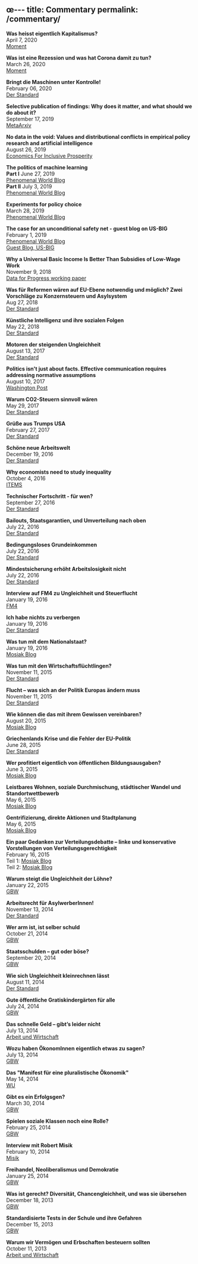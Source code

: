 œ---
title: Commentary
permalink: /commentary/
---

**Was heisst eigentlich Kapitalismus?**  
  April 7, 2020  
  [Moment](https://www.moment.at/story/was-heisst-eigentlich-kapitalismus)  

**Was ist eine Rezession und was hat Corona damit zu tun?**  
  March 26, 2020  
  [Moment](https://www.moment.at/story/was-ist-eine-rezession-und-was-hat-corona-damit-zu-tun)  

**Bringt die Maschinen unter Kontrolle!**  
  February 06, 2020  
  [Der Standard](https://www.derstandard.at/story/2000114215491/bringt-die-maschinen-unter-kontrolle)  

**Selective publication of findings: Why does it matter, and what should we do about it?**  
  September 17, 2019  
  [MetaArxiv](https://osf.io/preprints/metaarxiv/xwngs/)  

**No data in the void: Values and distributional conflicts in empirical policy research and artificial intelligence**  
  August 26, 2019  
  [Economics For Inclusive Prosperity](/home/files/papers/efip_valuesanddata_kasy.pdf)  

**The politics of machine learning**  
  **Part I** June 27, 2019  
  [Phenomenal World Blog](https://phenomenalworld.org/digital-ethics/politics-of-machine-learning)  
  **Part II** July 3, 2019  
  [Phenomenal World Blog](https://phenomenalworld.org/digital-ethics/politics-of-machine-learning-ii)  

**Experiments for policy choice**  
  March 28, 2019  
  [Phenomenal World Blog](https://phenomenalworld.org/analysis/experiments-for-policy-choice)  

**The case for an unconditional safety net - guest blog on US-BIG**  
  February 1, 2019  
  [Phenomenal World Blog](https://phenomenalworld.org/guaranteed-income/the-case-for-an-unconditional-safety-net)  
  [Guest Blog, US-BIG](https://usbig.net/guest-blog-the-case-for-an-unconditional-safety-net/)  

**Why a Universal Basic Income Is Better Than Subsidies of Low-Wage Work**  
  November 9, 2018  
  [Data for Progress working paper](http://filesforprogress.org/pdfs/UBI_EITC_Kasy_DFP_Working_Paper.pdf)   
  
  
**Was für Reformen wären auf EU-Ebene notwendig und möglich? Zwei Vorschläge zu Konzernsteuern und Asylsystem**  
  Aug 27, 2018  
  [Der Standard](https://derstandard.at/2000086080544/In-der-EU-kann-es-unter-Wiens-Vorsitz-flutschen)


**Künstliche Intelligenz und ihre sozialen Folgen**  
  May 22, 2018  
  [Der Standard](https://derstandard.at/2000080183461/Wie-fair-ist-die-Zuckerberg-Maschine)
  
**Motoren der steigenden Ungleichheit**  
  August 13, 2017  
  [Der Standard](http://derstandard.at/2000062619018/Die-Motoren-der-steigenden-Ungleichheit) 
  
**Politics isn't just about facts. Effective communication requires addressing normative assumptions**  
  August 10, 2017  
  [Washington Post](https://www.washingtonpost.com/news/posteverything/wp/2017/08/10/liberals-are-terrible-at-arguing-with-conservatives-heres-how-they-can-get-better/) 
  
**Warum CO2-Steuern sinnvoll wären**  
  May 29, 2017  
  [Der Standard](http://derstandard.at/2000058308640/Erderwaermung-warumCO2-Steuern-sinnvoll-waeren) 
  
**Grüße aus Trumps USA**  
  February 27, 2017  
  [Der Standard](http://derstandard.at/2000053111562/Gruesse-aus-Trumps-USA)
  
**Schöne neue Arbeitswelt**  
  December 19, 2016  
  [Der Standard](http://derstandard.at/2000049509211/Schoene-neue-Arbeitswelt)
  
**Why economists need to study inequality**  
  October 4, 2016  
  [ITEMS](http://items.ssrc.org/normative-individualism-and-research-on-inequality/)
  
**Technischer Fortschritt - für wen?**  
  September 27, 2016  
  [Der Standard](http://derstandard.at/2000044956439/Technischer-Fortschritt-fuer-wen)
  
**Bailouts, Staatsgarantien, und Umverteilung nach oben**  
  July 22, 2016  
  [Der Standard](http://derstandard.at/2000041543691/Die-verschwiegene-Umverteilung-nach-oben)
  
**Bedingungsloses Grundeinkommen**  
  July 22, 2016  
  [Der Standard](http://derstandard.at/2000038998237/Bedingungsloses-Grundeinkommen-Notwendigkeit-Utopie-oder-Verschwoerung)
  
**Mindestsicherung erhöht Arbeitslosigkeit nicht**  
  July 22, 2016  
  [Der Standard](http://derstandard.at/2000031656483/Warum-Mindestsicherung-Arbeitslosigkeit-nicht-erhoeht)
  
**Interview auf FM4 zu Ungleichheit und Steuerflucht**  
  January 19, 2016  
  [FM4](http://fm4.orf.at/player/20160118/CO/181415)
  
**Ich habe nichts zu verbergen**  
  January 19, 2016  
  [Der Standard](http://derstandard.at/2000029197395/Datenschutz-Ich-habe-nichts-zu-verbergen)

**Was tun mit dem Nationalstaat?**  
  January 19, 2016  
  [Mosiak Blog](https://mosaik-blog.at/teil-i-nationalstaat-und-internationale-institutionen-aus-linker-perspektive/)
  

**Was tun mit den Wirtschaftsflüchtlingen?**  
  November 11, 2015  
  [Der Standard](http://derstandard.at/2000024645613/Was-tun-mit-den-Wirtschaftsfluechtlingen)
  
**Flucht – was sich an der Politik Europas ändern muss**  
  November 11, 2015  
  [Der Standard](http://derstandard.at/2000022429210/Flucht-was-sich-an-der-Politik-Europas-aendern-muss)

**Wie können die das mit ihrem Gewissen vereinbaren?**  
  August 20, 2015  
  [Mosiak Blog](https://mosaik-blog.at/wie-koennen-die-das-mit-ihrem-gewissen-vereinbaren/)
  
**Griechenlands Krise und die Fehler der EU-Politik**  
  June 28, 2015  
  [Der Standard](http://derstandard.at/2000018178209/Griechenlands-Krise-und-die-Fehler-der-EU-Politik)
  
**Wer profitiert eigentlich von öffentlichen Bildungsausgaben?**  
  June 3, 2015  
  [Mosiak Blog](https://mosaik-blog.at/wer-profitiert-eigentlich-von-oeffentlichen-bildungsausgaben/)
  
**Leistbares Wohnen, soziale Durchmischung, städtischer Wandel und Standortwettbewerb**  
  May 6, 2015  
  [Mosiak Blog](https://mosaik-blog.at/wohnen-gentrifizierung-stadt/)
  
**Gentrifizierung, direkte Aktionen und Stadtplanung**  
  May 6, 2015  
  [Mosiak Blog](https://mosaik-blog.at/schwerpunkt-wohnen-i-gentrifizierung-direkte-aktionen-und-stadtplanung/)
  
**Ein paar Gedanken zur Verteilungsdebatte – linke und konservative Vorstellungen von Verteilungsgerechtigkeit**  
  February 16, 2015  
  Teil 1: [Mosiak Blog](https://mosaik-blog.at/ein-paar-gedanken-zur-verteilungsdebatte-linke-und-konservative-vorstellungen-von-verteilungsgerechtigkeit-teil-1/)  
  Teil 2: [Mosiak Blog](https://mosaik-blog.at/ein-paar-gedanken-zur-verteilungsdebatte-vorstellungen-von-verteilungsgerechtigkeit-teil-2/)  

**Warum steigt die Ungleichheit der Löhne?**  
  January 22, 2015  
  [GBW](https://www.gbw.at/index.php?id=153&tx_ongbw_pi1%5Barticle%5D=10940&cHash=1c8842448e0d19b49526b14c56366dee)

**Arbeitsrecht für AsylwerberInnen!**  
  November 13, 2014  
  [Der Standard](http://derstandard.at/2000007929004/Warum-Asylwerber-Arbeitserlaubnis-erhalten-sollten)

**Wer arm ist, ist selber schuld**  
  October 21, 2014  
  [GBW](https://www.gbw.at/index.php?id=153&tx_ongbw_pi1%5Barticle%5D=10881&cHash=b73a7a742fe5c3fda826b70405a0000e)

**Staatsschulden – gut oder böse?**  
  September 20, 2014  
  [GBW](https://www.gbw.at/index.php?id=153&tx_ongbw_pi1%5Barticle%5D=10819&cHash=e00e81751ab1016bdad24c68240cd4aa)

**Wie sich Ungleichheit kleinrechnen lässt**  
  August 11, 2014  
  [Der Standard](http://derstandard.at/2000004031848/Wie-sich-Ungleichheit-kleinrechnen-laesst)

**Gute öffentliche Gratiskindergärten für alle**  
  July 24, 2014  
  [GBW](https://www.gbw.at/index.php?id=153&tx_ongbw_pi1%5Barticle%5D=10788&cHash=0b736d2f8494c198364a725a78ed6605)

**Das schnelle Geld – gibt’s leider nicht**  
  July 13, 2014  
  [Arbeit und Wirtschaft](https://awblog.at/das-schnelle-geld-gibts-leider-nicht/)

**Wozu haben ÖkonomInnen eigentlich etwas zu sagen?**  
  July 13, 2014  
  [GBW](https://www.gbw.at/index.php?id=153&tx_ongbw_pi1%5Barticle%5D=10707&cHash=ddeb1862f87da6e2f1d7272d189a6753)

**Das "Manifest für eine pluralistische Ökonomik"**  
  May 14, 2014  
  [WU](https://www.wu.ac.at/fileadmin/wu/d/economics/export_vwz_neu/Standpunkte/standpunkte12_05-2014.pdf)

**Gibt es ein Erfolgsgen?**  
  March 30, 2014  
  [GBW](https://www.gbw.at/index.php?id=153&tx_ongbw_pi1%5Barticle%5D=10588&cHash=6a7602d4fc691dc12b1c01f73dcd83d6)

**Spielen soziale Klassen noch eine Rolle?**  
  February 25, 2014  
  [GBW](https://www.gbw.at/index.php?id=153&tx_ongbw_pi1%5Barticle%5D=10525&cHash=79616061020d9f31e019ecde94e43826)

**Interview mit Robert Misik**  
  February 10, 2014  
  [Misik](http://www.misik.at/sonstige/die-vernichtung-des-sozialstaats-das-ist-reine-ideologie.php)

**Freihandel, Neoliberalismus und Demokratie**  
  January 25, 2014  
  [GBW](https://www.gbw.at/index.php?id=153&tx_ongbw_pi1%5Barticle%5D=10493&cHash=6700688daa7dccbdeac0e8c0c1584791)

**Was ist gerecht? Diversität, Chancengleichheit, und was sie übersehen**  
  December 18, 2013  
  [GBW](https://www.gbw.at/index.php?id=153&tx_ongbw_pi1%5Barticle%5D=10434&cHash=751904d04a719822871833cedf1847ab)

**Standardisierte Tests in der Schule und ihre Gefahren**  
  December 15, 2013  
  [GBW](https://www.gbw.at/index.php?id=153&tx_ongbw_pi1%5Barticle%5D=10400&cHash=c0a74527a9ed8a07a913580c25647b45)

**Warum wir Vermögen und Erbschaften besteuern sollten**  
  October 11, 2013  
  [Arbeit und Wirtschaft](https://awblog.at/warum-wir-vermoegen-und-erbschaften-besteuern-sollten/)




